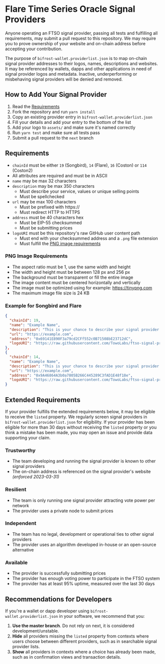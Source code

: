 # Flare Time Series Oracle Signal Providers
Anyone operating an FTSO signal provider, passing all tests and fulfilling all requirements, may submit a pull request to this repository. We may require you to prove ownership of your website and on-chain address before accepting your contribution.

The purpose of `bifrost-wallet.providerlist.json` is to map on-chain signal provider addresses to their logos, names, descriptions and websites. It may be referenced by wallets, dapps and other applications in need of signal provider logos and metadata. Inactive, underperforming or misbehaving signal providers will be denied and removed.

## How to Add Your Signal Provider
1. Read the [Requirements](#requirements)
2. Fork the repository and run `yarn install`
3. Copy an existing provider entry in `bifrost-wallet.providerlist.json`
4. Fill your details and add your entry to the bottom of the list
5. Add your logo to `assets/` and make sure it's named correctly
6. Run `yarn test` and make sure all tests pass
7. Submit a pull request to the `next` branch

## Requirements
* `chainId` must be either `19` (Songbird), `14` (Flare), `16` (Coston) or `114` (Coston2)
* All attributes are required and must be in ASCII
* `name` may be max 32 characters
* `description` may be max 350 characters
    * Must describe your service, values or unique selling points
    * Must be spellchecked
* `url` may be max 100 characters
    * Must be prefixed with https://
    * Must redirect HTTP to HTTPS
* `address` must be 40 characters hex
    * Must be EIP-55 checksummed
    * Must be submitting prices
* `logoURI` must be this repository's raw GitHub user content path
  * Must end with your checksummed address and a `.png` file extension
  * Must fulfill the [PNG image requirements](#png-image-requirements)

### PNG Image Requirements
* The aspect ratio must be 1, use the same width and height
* The width and height must be between 128 px and 256 px
* The background must be transparent or fill the entire image
* The image content must be centered horizontally and vertically
* The image must be optimized using for example: https://tinypng.com
* The maximum image file size is 24 KB

### Example for Songbird and Flare

```json
{
  "chainId": 19,
  "name": "Example Name",
  "description": "This is your chance to describe your signal provider service. Try to highlight your unique selling points and why users should delegate to your service. Your description may be no longer than 350 characters. Shorter is better.",
  "url": "https://example.com",
  "address": "0x69141E890F3a79cd2CFf552c0B71508bE23712dC",
  "logoURI": "https://raw.githubusercontent.com/TowoLabs/ftso-signal-providers/master/assets/0x69141E890F3a79cd2CFf552c0B71508bE23712dC.png"
},
{
  "chainId": 14,
  "name": "Example Name",
  "description": "This is your chance to describe your signal provider service. Try to highlight your unique selling points and why users should delegate to your service. Your description may be no longer than 350 characters. Shorter is better.",
  "url": "https://example.com",
  "address": "0x9A46864A3b0a7805B266C445289C3fAD1E48f18e",
  "logoURI": "https://raw.githubusercontent.com/TowoLabs/ftso-signal-providers/master/assets/0x9A46864A3b0a7805B266C445289C3fAD1E48f18e.png"
}
```

## Extended Requirements
If your provider fulfills the extended requirements below, it may be eligible to receive the `listed` property. We regularly screen signal providers in `bifrost-wallet.providerlist.json` for eligibility. If your provider has been eligible for more than 30 days without receiving the `listed` property or you think a mistake has been made, you may open an issue and provide data supporting your claim.

### Trustworthy
* The team developing and running the signal provider is known to other signal providers
* The on-chain address is referenced on the signal provider's website _(enforced 2023-03-31)_

### Resilient
* The team is only running one signal provider attracting vote power per network
* The provider uses a private node to submit prices

### Independent
* The team has no legal, development or operational ties to other signal providers
* The provider uses an algorithm developed in-house or an open-source alternative

### Available
* The provider is successfully submitting prices
* The provider has enough voting power to participate in the FTSO system
* The provider has at least 95% uptime, measured over the last 30 days

## Recommendations for Developers
If you're a wallet or dapp developer using `bifrost-wallet.providerlist.json` in your software, we recommend that you:

1. **Use the master branch**. Do not rely on next, it is considered development/unstable.
2. **Hide** all providers missing the `listed` property from contexts where users choose between different providers, such as in searchable signal provider lists.
3. **Show** all providers in contexts where a choice has already been made, such as in confirmation views and transaction details.
